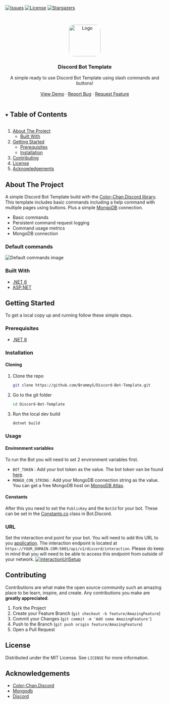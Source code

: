 <!-- PROJECT SHIELDS -->
<!--
*** I'm using markdown "reference style" links for readability.
*** Reference links are enclosed in brackets [ ] instead of parentheses ( ).
*** See the bottom of this document for the declaration of the reference variables
*** for contributors-url, forks-url, etc. This is an optional, concise syntax you may use.
*** https://www.markdownguide.org/basic-syntax/#reference-style-links
-->

[![Issues][issues-shield]][issues-url]
[![License][license-shield]][license-url]
[![Stargazers][stars-shield]][stars-url]

<!-- PROJECT LOGO -->
<br />
<p align="center">
  <a href="https://github.com/BrammyS/Discord-Bot-Template">
    <img src="https://cdn.brammys.com/file/brammys/screenshots/2022/02/9c725f64003b63d995003932536c1064.png" style="border-radius: 15%" alt="Logo" width="100">
  </a>

<h3 align="center">Discord Bot Template</h3>

  <p align="center">
    A simple ready to use Discord Bot Template using slash commands and buttons!
    <br />
    <br />
    <a href="https://discord.com/oauth2/authorize?client_id=541336442979483658&permissions=268561494&scope=applications.commands%20bot">View Demo</a>
    ·
    <a href="https://github.com/BrammyS/Discord-Bot-Template/issues">Report Bug</a>
    ·
    <a href="https://github.com/BrammyS/Discord-Bot-Template/issues">Request Feature</a>
  </p>
</p>

<!-- TABLE OF CONTENTS -->
<details open="open">
  <summary><h2 style="display: inline-block">Table of Contents</h2></summary>
  <ol>
    <li>
      <a href="#about-the-project">About The Project</a>
      <ul>
        <li><a href="#built-with">Built With</a></li>
      </ul>
    </li>
    <li>
      <a href="#getting-started">Getting Started</a>
      <ul>
        <li><a href="#prerequisites">Prerequisites</a></li>
        <li><a href="#installation">Installation</a></li>
      </ul>
    </li>
    <li><a href="#contributing">Contributing</a></li>
    <li><a href="#license">License</a></li>
    <li><a href="#acknowledgements">Acknowledgements</a></li>
  </ol>
</details>



<!-- ABOUT THE PROJECT -->

## About The Project

A simple Discord Bot Template build with the [Color-Chan.Discord library](https://github.com/Color-Chan/Color-Chan.Discord).
This template includes basic commands including a help command with multiple pages using buttons. Plus a simple [MongoDB](https://www.mongodb.com/) connection.

- Basic commands
- Persistent command request logging
- Command usage metrics
- MongoDB connection

### Default commands

![Default commands image](https://cdn.brammys.com/file/brammys/screenshots/2022/02/2BihLcHT0XJRxhIGs5el3xELXgKAjChIEowCdtJXUeigSuUna93f2kjne69KwLoe.png)

### Built With

* [.NET 6](https://dotnet.microsoft.com/download/dotnet/6.0)
* [ASP.NET](https://docs.microsoft.com/en-us/aspnet/core/?view=aspnetcore-6.0)

<!-- GETTING STARTED -->

## Getting Started

To get a local copy up and running follow these simple steps.

### Prerequisites

* [.NET 6](https://dotnet.microsoft.com/download/dotnet/6.0)

### Installation

#### Cloning

1. Clone the repo
   ```sh
   git clone https://github.com/BrammyS/Discord-Bot-Template.git
   ```
2. Go to the git folder
   ```sh
   cd Discord-Bot-Template
   ```
3. Run the local dev build
   ```sh
   dotnet build
   ```


### Usage

#### Environment variables
To run the Bot you will need to set 2 environment variables first. 
- `BOT_TOKEN` : Add your bot token as the value. The bot token van be found [here](https://discord.com/developers/applications/).
- `MONGO_CON_STRING` : Add your MongoDB connection string as the value. You can get a free MongoDB host on [MongoDB Atlas](https://www.mongodb.com/atlas/database).

#### Constants

After this you need to set the `PublicKey` and the `BotId` for your bot. These can be set in the [Constants.cs](https://github.com/BrammyS/Discord-Bot-Template/blob/dev/src/Bot.Discord/Constants.cs) class in Bot.Discord.

### URL

Set the interaction end point for your bot. You will need to add this URL to you [application](https://discord.com/developers/applications/).
The interaction endpoint is located at `https://YOUR_DOMAIN.COM:5001/api/v1/discord/interaction`. Please do keep in mind that you will need to be able to access this endpoint from outside of your network.
[![interactionUrlSetup](https://cdn.colorchan.com/examples/interactionUrlExample.png)](https://discord.com/developers/applications/)

<!-- CONTRIBUTING -->

## Contributing

Contributions are what make the open source community such an amazing place to be learn, inspire, and create. Any
contributions you make are **greatly appreciated**.

1. Fork the Project
2. Create your Feature Branch (`git checkout -b feature/AmazingFeature`)
3. Commit your Changes (`git commit -m 'Add some AmazingFeature'`)
4. Push to the Branch (`git push origin feature/AmazingFeature`)
5. Open a Pull Request

<!-- LICENSE -->

## License

Distributed under the MIT License. See `LICENSE` for more information.



<!-- ACKNOWLEDGEMENTS -->

## Acknowledgements

* [Color-Chan.Discord](https://github.com/Color-Chan/Color-Chan.Discord)
* [Mongodb](https://www.mongodb.com/)
* [Discord](https://discord.com/developers/docs/intro)

<!-- MARKDOWN LINKS & IMAGES -->
<!-- https://www.markdownguide.org/basic-syntax/#reference-style-links -->

[stars-shield]: https://img.shields.io/github/stars/BrammyS/Discord-Bot-Template?style=for-the-badge
[stars-url]: https://github.com/BrammyS/Discord-Bot-Template/stargazers
[issues-shield]: https://img.shields.io/github/issues/BrammyS/Discord-Bot-Template?style=for-the-badge
[issues-url]: https://github.com/BrammyS/Discord-Bot-Template/issues
[license-shield]: https://img.shields.io/github/license/BrammyS/Discord-Bot-Template?style=for-the-badge
[license-url]: https://github.com/BrammyS/Discord-Bot-Template/blob/master/LICENSE
